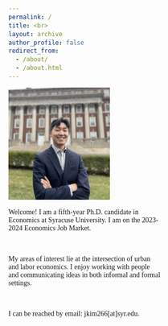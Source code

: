 ```yaml
---
permalink: /
title: <br>
layout: archive
author_profile: false
redirect_from: 
  - /about/
  - /about.html
---
```

<body>

 
<div class="container" style="max-width:100%">
<div class="image" style="width:40%">
<img src="images/profile_maxwell1.jpg">
</div>
<div class="text" style="width:60%">
<p style="font-family:verdana">Welcome! I am a fifth-year Ph.D. candidate in Economics at Syracuse University. I am on the 2023-2024 Economics Job Market.</p>  

<br>


<p style="font-family:verdana">My areas of interest lie at the intersection of urban and labor economics. I enjoy working with people and communicating ideas in both informal and formal settings.</p>

<br>

<p style="font-family:verdana">I can be reached by email: jkim266[at]syr.edu.</p>

</div>
</div>
 



</body>
